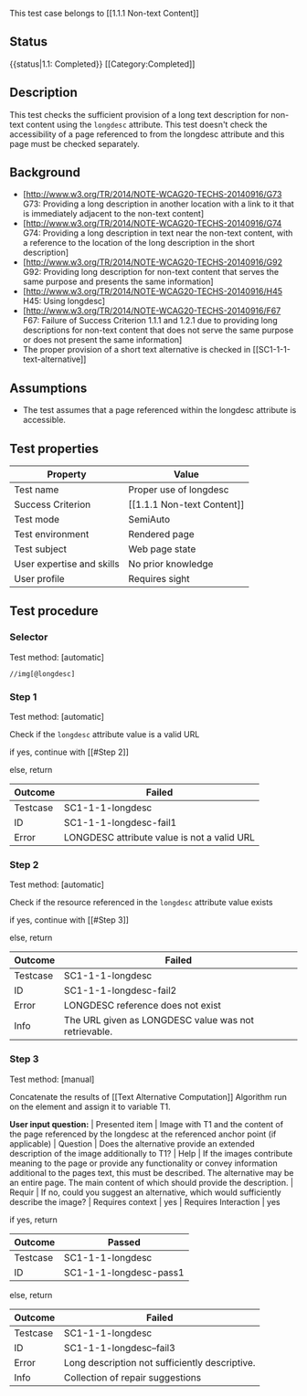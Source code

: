 This test case belongs to [[1.1.1 Non-text Content]]


## Status
{{status|1.1: Completed}}
[[Category:Completed]]


## Description
This test checks the sufficient provision of a long text description for non-text content using the `longdesc` attribute. This test doesn't check the accessibility of a page referenced to from the longdesc attribute and this page must be checked separately.


## Background
- [http://www.w3.org/TR/2014/NOTE-WCAG20-TECHS-20140916/G73 G73: Providing a long description in another location with a link to it that is immediately adjacent to the non-text content]
- [http://www.w3.org/TR/2014/NOTE-WCAG20-TECHS-20140916/G74 G74: Providing a long description in text near the non-text content, with a reference to the location of the long description in the short description]
- [http://www.w3.org/TR/2014/NOTE-WCAG20-TECHS-20140916/G92 G92: Providing long description for non-text content that serves the same purpose and presents the same information]
- [http://www.w3.org/TR/2014/NOTE-WCAG20-TECHS-20140916/H45 H45: Using longdesc]
- [http://www.w3.org/TR/2014/NOTE-WCAG20-TECHS-20140916/F67 F67: Failure of Success Criterion 1.1.1 and 1.2.1 due to providing long descriptions for non-text content that does not serve the same purpose or does not present the same information]
- The proper provision of a short text alternative is checked in [[SC1-1-1-text-alternative]]


## Assumptions
- The test assumes that a page referenced within the longdesc attribute is accessible.


## Test properties
| Property          | Value
|-------------------|----
| Test name         | Proper use of longdesc
| Success Criterion | [[1.1.1 Non-text Content]]
| Test mode         | SemiAuto
| Test environment  | Rendered page
| Test subject      | Web page state
 |User expertise and skills |No prior knowledge
| User profile      | Requires sight


## Test procedure

### Selector
Test method: [automatic]

`//img[@longdesc]`

### Step 1
Test method: [automatic]

Check if the `longdesc` attribute value is a valid URL

if yes, continue with [[#Step 2]]

else, return

| Outcome  | Failed
|----------|-----
| Testcase | SC1-1-1-longdesc
| ID       | SC1-1-1-longdesc-fail1
| Error    | LONGDESC attribute value is not a valid URL

### Step 2
Test method: [automatic]

Check if the resource referenced in the `longdesc` attribute value exists

if yes,
continue with [[#Step 3]]

else, return

| Outcome  | Failed
|----------|-----
| Testcase | SC1-1-1-longdesc
| ID       | SC1-1-1-longdesc-fail2
| Error    | LONGDESC reference does not exist
| Info     |  The URL given as LONGDESC value was not retrievable.

### Step 3
Test method: [manual]

Concatenate the results of [[Text Alternative Computation]] Algorithm run on the element and assign it to variable T1.

**User input question:**
| Presented item       | Image with T1 and the content of the page referenced by the longdesc  at the referenced anchor point (if applicable)
| Question             | Does the alternative provide an extended description of the image additionally to T1?
| Help                 | If the images contribute meaning to the page or provide any functionality or convey information additional to the pages text, this must be described. The alternative may be an entire page. The main content of which should provide the description.
| Requir               | If no, could you suggest an alternative, which would sufficiently describe the image?
| Requires context     | yes
| Requires Interaction | yes

if yes, return

| Outcome  | Passed
|----------|-----
| Testcase | SC1-1-1-longdesc
| ID       | SC1-1-1-longdesc-pass1

else, return

| Outcome  | Failed
|----------|-----
| Testcase | SC1-1-1-longdesc
| ID       | SC1-1-1-longdesc–fail3
| Error    | Long description not sufficiently descriptive.
| Info     | Collection of repair suggestions
